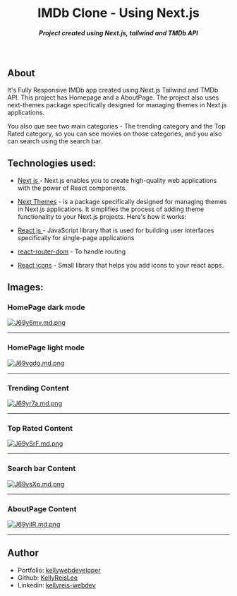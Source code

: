 <H1 align ="center" > IMDb Clone - Using Next.js </h1>
<h5  align ="center"> 
Project created using Next.js, tailwind and TMDb API </h5>
<br/>

## About

It's Fully Responsive IMDb app created using Next.js Tailwind and TMDb API. This project has Homepage and a AboutPage. The project also uses next-themes package specifically designed for managing themes in Next.js applications.

You also que see two main categories - The trending category and the Top Rated category, so you can see movies on those categories, and you also can search using the search bar.

## Technologies used:

- [Next js ](https://nextjs.org/) - Next.js enables you to create high-quality web applications with the power of React components.

- [Next Themes](https://github.com/pacocoursey/next-themes) - is a package specifically designed for managing themes in Next.js applications. It simplifies the process of adding theme functionality to your Next.js projects. Here's how it works:

- [React js ](https://www.npmjs.com/package/react) - JavaScript library that is used for building user interfaces specifically for single-page applications

- [react-router-dom](https://www.npmjs.com/package/react-router-dom) - To handle routing

- [React icons](https://react-icons.github.io/react-icons/) -
  Small library that helps you add icons to your react apps.

## Images:

<h3>HomePage dark mode</h3>
<a href="https://freeimage.host/i/J69y6mv"><img src="https://iili.io/J69y6mv.md.png" alt="J69y6mv.md.png" border="0"></a>

---

<h3>HomePage light mode</h3>
<a href="https://freeimage.host/i/J69ygdg"><img src="https://iili.io/J69ygdg.md.png" alt="J69ygdg.md.png" border="0"></a>

---

<h3>Trending Content</h3>

<a href="https://freeimage.host/i/J69yr7a"><img src="https://iili.io/J69yr7a.md.png" alt="J69yr7a.md.png" border="0"></a>

---

<h3>Top Rated Content</h3>
<a href="https://freeimage.host/i/J69ySrF"><img src="https://iili.io/J69ySrF.md.png" alt="J69ySrF.md.png" border="0"></a>

---

<h3>Search bar Content</h3>
<a href="https://freeimage.host/i/J69ysXp"><img src="https://iili.io/J69ysXp.md.png" alt="J69ysXp.md.png" border="0"></a>

---

<h3>AboutPage Content</h3>
<a href="https://freeimage.host/i/J69yiIR"><img src="https://iili.io/J69yiIR.md.png" alt="J69yiIR.md.png" border="0"></a>

---

## Author

- Portfolio: [kellywebdeveloper](https://kellydeveloper.vercel.app)
- Github: [KellyReisLee](https://github.com/KellyReisLee)
- Linkedin: [kellyreis-webdev](https://www.linkedin.com/in/kellyreis-webdev/)
